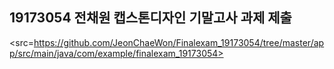## 19173054 전채원 캡스톤디자인 기말고사 과제 제출

<src=https://github.com/JeonChaeWon/Finalexam_19173054/tree/master/app/src/main/java/com/example/finalexam_19173054>

